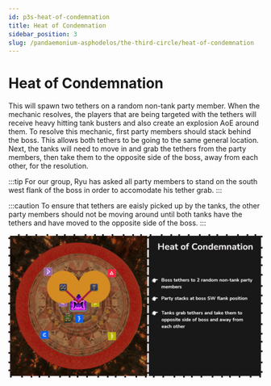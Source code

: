 ```yaml
---
id: p3s-heat-of-condemnation
title: Heat of Condemnation
sidebar_position: 3
slug: /pandaemonium-asphodelos/the-third-circle/heat-of-condemnation
---
```

# Heat of Condemnation
This will spawn two tethers on a random non-tank party member.  When the mechanic resolves, the players that are being targeted with the tethers will receive heavy hitting tank busters and also create an explosion AoE around them.  To resolve this mechanic, first party members should stack behind the boss.  This allows both tethers to be going to the same general location.  Next, the tanks will need to move in and grab the tethers from the party members, then take them to the opposite side of the boss, away from each other, for the resolution.

:::tip
For our group, Ryu has asked all party members to stand on the south west flank of the boss in order to accomodate his tether grab.
:::

:::caution
To ensure that tethers are eaisly picked up by the tanks, the other party members should not be moving around until both tanks have the tethers and have moved to the opposite side of the boss.
:::

![Heat of Condemnation](/img/pandaemonium-asphodelos/the-third-circle/heat-of-condemnation.png)
